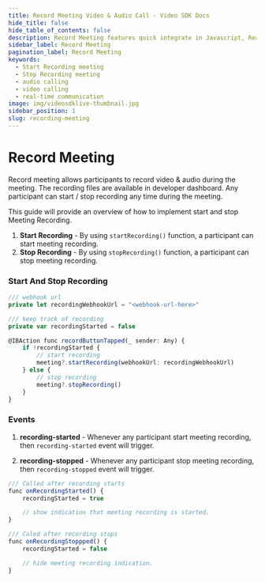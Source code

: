 ```yaml
---
title: Record Meeting Video & Audio Call - Video SDK Docs
hide_title: false
hide_table_of_contents: false
description: Record Meeting features quick integrate in Javascript, React JS, Android, IOS, React Native, Flutter with Video SDK to add live video & audio conferencing to your applications.
sidebar_label: Record Meeting
pagination_label: Record Meeting
keywords:
  - Start Recording meeting
  - Stop Recording meeting
  - audio calling
  - video calling
  - real-time communication
image: img/videosdklive-thumbnail.jpg
sidebar_position: 1
slug: recording-meeting
---
```


# Record Meeting

Record meeting allows participants to record video & audio during the meeting. The recording files are available in developer dashboard.
Any participant can start / stop recording any time during the meeting.

This guide will provide an overview of how to implement start and stop Meeting Recording.

1. **Start Recording** - By using `startRecording()` function, a participant can start meeting recording.
2. **Stop Recording** - By using `stopRecording()` function, a participant can stop meeting recording.

### Start And Stop Recording

```js
/// webhook url
private let recordingWebhookUrl = "<webhook-url-here>"

/// keep track of recording
private var recordingStarted = false

@IBAction func recordButtonTapped(_ sender: Any) {
    if !recordingStarted {
        // start recording
        meeting?.startRecording(webhookUrl: recordingWebhookUrl)
    } else {
        // stop recording
        meeting?.stopRecording()
    }
}
```

### Events

1. **recording-started** - Whenever any participant start meeting recording, then `recording-started` event will trigger.

2. **recording-stopped** - Whenever any participant stop meeting recording, then `recording-stopped` event will trigger.


```js
/// Called after recording starts
func onRecordingStarted() {
    recordingStarted = true

    // show indication that meeting recording is started.
}

/// Caled after recording stops
func onRecordingStoppped() {
    recordingStarted = false

    // hide meeting recording indication.
}
```